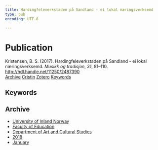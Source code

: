 ```yaml
---
title: Hardingfeleverkstaden på Sandland - ei lokal næringsverksemd
type: pub
encoding: UTF-8

---
```

<h1>Publication</h1>
<article id="csl-bib-container-UXFEFND8" class="csl-bib-container">
  <div class="csl-bib-body"> <div class="csl-entry">Kristensen, B. S. (2017). Hardingfeleverkstaden på Sandland - ei lokal næringsverksemd. <i>Musikk og tradisjon</i>, <i>31</i>, 81–110. <a href="http://hdl.handle.net/11250/2487390">http://hdl.handle.net/11250/2487390</a></div> </div>
  <div class="csl-bib-buttons">
    <a href="#taxonomy-article-UXFEFND8" alt="archive" class="csl-bib-button">Archive</a>
    <a href="https://app.cristin.no/results/show.jsf?id=1533780" alt="Cristin" class="csl-bib-button">Cristin</a>
    <a href="http://zotero.org/groups/5881554/items/UXFEFND8" alt="Zotero" class="csl-bib-button">Zotero</a>
    <a href="#keywords-article-UXFEFND8" alt="keywords" class="csl-bib-button">Keywords</a>
  </div>
  <div id="csl-bib-meta-container-UXFEFND8"></div>
</article>
<div id="csl-bib-meta-UXFEFND8" class="csl-bib-meta">
  <article id="keywords-article-UXFEFND8" class="keywords-article">
    <h1>Keywords</h1>
    
  </article>
  <article id="taxonomy-article-UXFEFND8" class="taxonomy-article">
    <h1>Archive</h1>
    <ul>
      <li><a href="{{< params subfolder >}}en/archive/?key=3DCRN523">University of Inland Norway</a></li>
      <li><a href="{{< params subfolder >}}en/archive/?key=WYNZA47F">Faculty of Education</a></li>
      <li><a href="{{< params subfolder >}}en/archive/?key=VBB2T4VJ">Department of Art and Cultural Studies</a></li>
      <li><a href="{{< params subfolder >}}en/archive/?key=83ZSF7H3">2018</a></li>
      <li><a href="{{< params subfolder >}}en/archive/?key=TL6PQXQP">January</a></li>
    </ul>
  </article>
</div>
